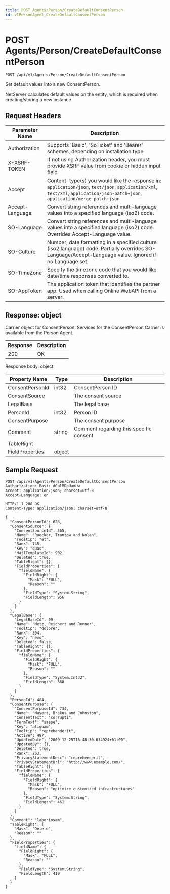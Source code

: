 ```yaml
---
title: POST Agents/Person/CreateDefaultConsentPerson
id: v1PersonAgent_CreateDefaultConsentPerson
---
```


# POST Agents/Person/CreateDefaultConsentPerson

```http
POST /api/v1/Agents/Person/CreateDefaultConsentPerson
```

Set default values into a new ConsentPerson.

NetServer calculates default values on the entity, which is required when creating/storing a new instance






## Request Headers

| Parameter Name | Description |
|----------------|-------------|
| Authorization  | Supports 'Basic', 'SoTicket' and 'Bearer' schemes, depending on installation type. |
| X-XSRF-TOKEN   | If not using Authorization header, you must provide XSRF value from cookie or hidden input field |
| Accept         | Content-type(s) you would like the response in: `application/json`, `text/json`, `application/xml`, `text/xml`, `application/json-patch+json`, `application/merge-patch+json` |
| Accept-Language | Convert string references and multi-language values into a specified language (iso2) code. |
| SO-Language | Convert string references and multi-language values into a specified language (iso2) code. Overrides Accept-Language value. |
| SO-Culture | Number, date formatting in a specified culture (iso2 language) code. Partially overrides SO-Language/Accept-Language value. Ignored if no Language set. |
| SO-TimeZone | Specify the timezone code that you would like date/time responses converted to. |
| SO-AppToken | The application token that identifies the partner app. Used when calling Online WebAPI from a server. |


## Response: object

Carrier object for ConsentPerson.
Services for the ConsentPerson Carrier is available from the <see cref="T:SuperOffice.CRM.Services.IPersonAgent">Person Agent</see>.

| Response | Description |
|----------------|-------------|
| 200 | OK |

Response body: object

| Property Name | Type |  Description |
|----------------|------|--------------|
| ConsentPersonId | int32 | ConsentPerson ID |
| ConsentSource |  | The consent source |
| LegalBase |  | The legal base |
| PersonId | int32 | Person ID |
| ConsentPurpose |  | The consent purpose |
| Comment | string | Comment regarding this specific consent |
| TableRight |  |  |
| FieldProperties | object |  |

## Sample Request

```http!
POST /api/v1/Agents/Person/CreateDefaultConsentPerson
Authorization: Basic dGplMDpUamUw
Accept: application/json; charset=utf-8
Accept-Language: en
```

```http_
HTTP/1.1 200 OK
Content-Type: application/json; charset=utf-8

{
  "ConsentPersonId": 628,
  "ConsentSource": {
    "ConsentSourceId": 565,
    "Name": "Ruecker, Trantow and Nolan",
    "Tooltip": "et",
    "Rank": 745,
    "Key": "quas",
    "MailTemplateId": 902,
    "Deleted": true,
    "TableRight": {},
    "FieldProperties": {
      "fieldName": {
        "FieldRight": {
          "Mask": "FULL",
          "Reason": ""
        },
        "FieldType": "System.String",
        "FieldLength": 956
      }
    }
  },
  "LegalBase": {
    "LegalBaseId": 99,
    "Name": "Metz, Reichert and Renner",
    "Tooltip": "dolore",
    "Rank": 304,
    "Key": "nemo",
    "Deleted": false,
    "TableRight": {},
    "FieldProperties": {
      "fieldName": {
        "FieldRight": {
          "Mask": "FULL",
          "Reason": ""
        },
        "FieldType": "System.Int32",
        "FieldLength": 868
      }
    }
  },
  "PersonId": 484,
  "ConsentPurpose": {
    "ConsentPurposeId": 734,
    "Name": "Mayert, Brakus and Johnston",
    "ConsentText": "corrupti",
    "FormText": "saepe",
    "Key": "aliquam",
    "Tooltip": "reprehenderit",
    "Active": 487,
    "UpdatedDate": "2009-12-25T16:48:30.034924+01:00",
    "UpdatedBy": {},
    "Deleted": true,
    "Rank": 263,
    "PrivacyStatementDesc": "reprehenderit",
    "PrivacyStatementUrl": "http://www.example.com/",
    "TableRight": {},
    "FieldProperties": {
      "fieldName": {
        "FieldRight": {
          "Mask": "FULL",
          "Reason": "optimize customized infrastructures"
        },
        "FieldType": "System.String",
        "FieldLength": 461
      }
    }
  },
  "Comment": "laboriosam",
  "TableRight": {
    "Mask": "Delete",
    "Reason": ""
  },
  "FieldProperties": {
    "fieldName": {
      "FieldRight": {
        "Mask": "FULL",
        "Reason": ""
      },
      "FieldType": "System.String",
      "FieldLength": 419
    }
  }
}
```